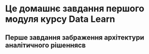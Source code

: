 # Це домашнє завдання першого модуля курсу Data Learn

## Перше завдання забраження архітектури аналітичного рішеннясв 